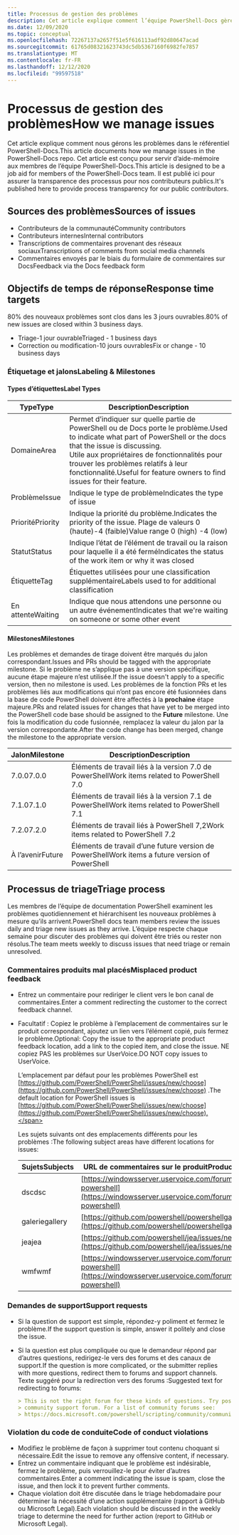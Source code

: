 ```yaml
---
title: Processus de gestion des problèmes
description: Cet article explique comment l’équipe PowerShell-Docs gère les problèmes.
ms.date: 12/09/2020
ms.topic: conceptual
ms.openlocfilehash: 72267137a2657f51e5f616113adf92d80647acad
ms.sourcegitcommit: 61765d08321623743dc5db5367160f6982fe7857
ms.translationtype: MT
ms.contentlocale: fr-FR
ms.lasthandoff: 12/12/2020
ms.locfileid: "99597518"
---
```

# <a name="how-we-manage-issues"></a><span data-ttu-id="fc218-103">Processus de gestion des problèmes</span><span class="sxs-lookup"><span data-stu-id="fc218-103">How we manage issues</span></span>

<span data-ttu-id="fc218-104">Cet article explique comment nous gérons les problèmes dans le référentiel PowerShell-Docs.</span><span class="sxs-lookup"><span data-stu-id="fc218-104">This article documents how we manage issues in the PowerShell-Docs repo.</span></span> <span data-ttu-id="fc218-105">Cet article est conçu pour servir d’aide-mémoire aux membres de l’équipe PowerShell-Docs.</span><span class="sxs-lookup"><span data-stu-id="fc218-105">This article is designed to be a job aid for members of the PowerShell-Docs team.</span></span> <span data-ttu-id="fc218-106">Il est publié ici pour assurer la transparence des processus pour nos contributeurs publics.</span><span class="sxs-lookup"><span data-stu-id="fc218-106">It's published here to provide process transparency for our public contributors.</span></span>

## <a name="sources-of-issues"></a><span data-ttu-id="fc218-107">Sources des problèmes</span><span class="sxs-lookup"><span data-stu-id="fc218-107">Sources of issues</span></span>

- <span data-ttu-id="fc218-108">Contributeurs de la communauté</span><span class="sxs-lookup"><span data-stu-id="fc218-108">Community contributors</span></span>
- <span data-ttu-id="fc218-109">Contributeurs internes</span><span class="sxs-lookup"><span data-stu-id="fc218-109">Internal contributors</span></span>
- <span data-ttu-id="fc218-110">Transcriptions de commentaires provenant des réseaux sociaux</span><span class="sxs-lookup"><span data-stu-id="fc218-110">Transcriptions of comments from social media channels</span></span>
- <span data-ttu-id="fc218-111">Commentaires envoyés par le biais du formulaire de commentaires sur Docs</span><span class="sxs-lookup"><span data-stu-id="fc218-111">Feedback via the Docs feedback form</span></span>

## <a name="response-time-targets"></a><span data-ttu-id="fc218-112">Objectifs de temps de réponse</span><span class="sxs-lookup"><span data-stu-id="fc218-112">Response time targets</span></span>

<span data-ttu-id="fc218-113">80% des nouveaux problèmes sont clos dans les 3 jours ouvrables.</span><span class="sxs-lookup"><span data-stu-id="fc218-113">80% of new issues are closed within 3 business days.</span></span>

- <span data-ttu-id="fc218-114">Triage-1 jour ouvrable</span><span class="sxs-lookup"><span data-stu-id="fc218-114">Triaged - 1 business days</span></span>
- <span data-ttu-id="fc218-115">Correction ou modification-10 jours ouvrables</span><span class="sxs-lookup"><span data-stu-id="fc218-115">Fix or change - 10 business days</span></span>

### <a name="labeling--milestones"></a><span data-ttu-id="fc218-116">Étiquetage et jalons</span><span class="sxs-lookup"><span data-stu-id="fc218-116">Labeling & Milestones</span></span>

#### <a name="label-types"></a><span data-ttu-id="fc218-117">Types d’étiquettes</span><span class="sxs-lookup"><span data-stu-id="fc218-117">Label Types</span></span>

|   <span data-ttu-id="fc218-118">Type</span><span class="sxs-lookup"><span data-stu-id="fc218-118">Type</span></span>   | <span data-ttu-id="fc218-119">Description</span><span class="sxs-lookup"><span data-stu-id="fc218-119">Description</span></span>                                                         |
| -------- | ------------------------------------------------------------------- |
| <span data-ttu-id="fc218-120">Domaine</span><span class="sxs-lookup"><span data-stu-id="fc218-120">Area</span></span>     | <span data-ttu-id="fc218-121">Permet d’indiquer sur quelle partie de PowerShell ou de Docs porte le problème.</span><span class="sxs-lookup"><span data-stu-id="fc218-121">Used to indicate what part of PowerShell or the docs that the issue is discussing.</span></span><br><span data-ttu-id="fc218-122">Utile aux propriétaires de fonctionnalités pour trouver les problèmes relatifs à leur fonctionnalité.</span><span class="sxs-lookup"><span data-stu-id="fc218-122">Useful for feature owners to find issues for their feature.</span></span> |
| <span data-ttu-id="fc218-123">Problème</span><span class="sxs-lookup"><span data-stu-id="fc218-123">Issue</span></span>    | <span data-ttu-id="fc218-124">Indique le type de problème</span><span class="sxs-lookup"><span data-stu-id="fc218-124">Indicates the type of issue</span></span>                                         |
| <span data-ttu-id="fc218-125">Priorité</span><span class="sxs-lookup"><span data-stu-id="fc218-125">Priority</span></span> | <span data-ttu-id="fc218-126">Indique la priorité du problème.</span><span class="sxs-lookup"><span data-stu-id="fc218-126">Indicates the priority of the issue.</span></span> <span data-ttu-id="fc218-127">Plage de valeurs 0 (haute)-4 (faible)</span><span class="sxs-lookup"><span data-stu-id="fc218-127">Value range 0 (high) -4 (low)</span></span>  |
| <span data-ttu-id="fc218-128">Statut</span><span class="sxs-lookup"><span data-stu-id="fc218-128">Status</span></span>   | <span data-ttu-id="fc218-129">Indique l’état de l’élément de travail ou la raison pour laquelle il a été fermé</span><span class="sxs-lookup"><span data-stu-id="fc218-129">Indicates the status of the work item or why it was closed</span></span>          |
| <span data-ttu-id="fc218-130">Étiquette</span><span class="sxs-lookup"><span data-stu-id="fc218-130">Tag</span></span>      | <span data-ttu-id="fc218-131">Étiquettes utilisées pour une classification supplémentaire</span><span class="sxs-lookup"><span data-stu-id="fc218-131">Labels used to for additional classification</span></span>                        |
| <span data-ttu-id="fc218-132">En attente</span><span class="sxs-lookup"><span data-stu-id="fc218-132">Waiting</span></span>  | <span data-ttu-id="fc218-133">Indique que nous attendons une personne ou un autre événement</span><span class="sxs-lookup"><span data-stu-id="fc218-133">Indicates that we're waiting on someone or some other event</span></span>         |

#### <a name="milestones"></a><span data-ttu-id="fc218-134">Milestones</span><span class="sxs-lookup"><span data-stu-id="fc218-134">Milestones</span></span>

<span data-ttu-id="fc218-135">Les problèmes et demandes de tirage doivent être marqués du jalon correspondant.</span><span class="sxs-lookup"><span data-stu-id="fc218-135">Issues and PRs should be tagged with the appropriate milestone.</span></span> <span data-ttu-id="fc218-136">Si le problème ne s’applique pas à une version spécifique, aucune étape majeure n’est utilisée.</span><span class="sxs-lookup"><span data-stu-id="fc218-136">If the issue doesn't apply to a specific version, then no milestone is used.</span></span> <span data-ttu-id="fc218-137">Les problèmes de la fonction PRs et les problèmes liés aux modifications qui n’ont pas encore été fusionnées dans la base de code PowerShell doivent être affectés à la **prochaine** étape majeure.</span><span class="sxs-lookup"><span data-stu-id="fc218-137">PRs and related issues for changes that have yet to be merged into the PowerShell code base should be assigned to the **Future** milestone.</span></span> <span data-ttu-id="fc218-138">Une fois la modification du code fusionnée, remplacez la valeur du jalon par la version correspondante.</span><span class="sxs-lookup"><span data-stu-id="fc218-138">After the code change has been merged, change the milestone to the appropriate version.</span></span>

|    <span data-ttu-id="fc218-139">Jalon</span><span class="sxs-lookup"><span data-stu-id="fc218-139">Milestone</span></span>     |                    <span data-ttu-id="fc218-140">Description</span><span class="sxs-lookup"><span data-stu-id="fc218-140">Description</span></span>                     |
| ---------------- | -------------------------------------------------- |
| <span data-ttu-id="fc218-141">7.0.0</span><span class="sxs-lookup"><span data-stu-id="fc218-141">7.0.0</span></span>            | <span data-ttu-id="fc218-142">Éléments de travail liés à la version 7.0 de PowerShell</span><span class="sxs-lookup"><span data-stu-id="fc218-142">Work items related to PowerShell 7.0</span></span>               |
| <span data-ttu-id="fc218-143">7.1.0</span><span class="sxs-lookup"><span data-stu-id="fc218-143">7.1.0</span></span>            | <span data-ttu-id="fc218-144">Éléments de travail liés à la version 7.1 de PowerShell</span><span class="sxs-lookup"><span data-stu-id="fc218-144">Work items related to PowerShell 7.1</span></span>               |
| <span data-ttu-id="fc218-145">7.2.0</span><span class="sxs-lookup"><span data-stu-id="fc218-145">7.2.0</span></span>            | <span data-ttu-id="fc218-146">Éléments de travail liés à PowerShell 7,2</span><span class="sxs-lookup"><span data-stu-id="fc218-146">Work items related to PowerShell 7.2</span></span>               |
| <span data-ttu-id="fc218-147">À l’avenir</span><span class="sxs-lookup"><span data-stu-id="fc218-147">Future</span></span>           | <span data-ttu-id="fc218-148">Éléments de travail d’une future version de PowerShell</span><span class="sxs-lookup"><span data-stu-id="fc218-148">Work items a future version of PowerShell</span></span>          |

## <a name="triage-process"></a><span data-ttu-id="fc218-149">Processus de triage</span><span class="sxs-lookup"><span data-stu-id="fc218-149">Triage process</span></span>

<span data-ttu-id="fc218-150">Les membres de l’équipe de documentation PowerShell examinent les problèmes quotidiennement et hiérarchisent les nouveaux problèmes à mesure qu’ils arrivent.</span><span class="sxs-lookup"><span data-stu-id="fc218-150">PowerShell docs team members review the issues daily and triage new issues as they arrive.</span></span> <span data-ttu-id="fc218-151">L’équipe respecte chaque semaine pour discuter des problèmes qui doivent être triés ou rester non résolus.</span><span class="sxs-lookup"><span data-stu-id="fc218-151">The team meets weekly to discuss issues that need triage or remain unresolved.</span></span>

### <a name="misplaced-product-feedback"></a><span data-ttu-id="fc218-152">Commentaires produits mal placés</span><span class="sxs-lookup"><span data-stu-id="fc218-152">Misplaced product feedback</span></span>

- <span data-ttu-id="fc218-153">Entrez un commentaire pour rediriger le client vers le bon canal de commentaires.</span><span class="sxs-lookup"><span data-stu-id="fc218-153">Enter a comment redirecting the customer to the correct feedback channel.</span></span>
- <span data-ttu-id="fc218-154">Facultatif : Copiez le problème à l’emplacement de commentaires sur le produit correspondant, ajoutez un lien vers l’élément copié, puis fermez le problème.</span><span class="sxs-lookup"><span data-stu-id="fc218-154">Optional: Copy the issue to the appropriate product feedback location, add a link to the copied item, and close the issue.</span></span> <span data-ttu-id="fc218-155">NE copiez PAS les problèmes sur UserVoice.</span><span class="sxs-lookup"><span data-stu-id="fc218-155">DO NOT copy issues to UserVoice.</span></span>

  <span data-ttu-id="fc218-156">L’emplacement par défaut pour les problèmes PowerShell est [https://github.com/PowerShell/PowerShell/issues/new/choose](https://github.com/PowerShell/PowerShell/issues/new/choose) .</span><span class="sxs-lookup"><span data-stu-id="fc218-156">The default location for PowerShell issues is [https://github.com/PowerShell/PowerShell/issues/new/choose](https://github.com/PowerShell/PowerShell/issues/new/choose).</span></span>

  <span data-ttu-id="fc218-157">Les sujets suivants ont des emplacements différents pour les problèmes :</span><span class="sxs-lookup"><span data-stu-id="fc218-157">The following subject areas have different locations for issues:</span></span>

  | <span data-ttu-id="fc218-158">Sujets</span><span class="sxs-lookup"><span data-stu-id="fc218-158">Subjects</span></span> |                                                     <span data-ttu-id="fc218-159">URL de commentaires sur le produit</span><span class="sxs-lookup"><span data-stu-id="fc218-159">Product Feedback URL</span></span>                                                     |
  | -------- | ---------------------------------------------------------------------------------------------------------------------------- |
  | <span data-ttu-id="fc218-160">dsc</span><span class="sxs-lookup"><span data-stu-id="fc218-160">dsc</span></span>      | [https://windowsserver.uservoice.com/forums/301869-powershell](https://windowsserver.uservoice.com/forums/301869-powershell) |
  | <span data-ttu-id="fc218-161">galerie</span><span class="sxs-lookup"><span data-stu-id="fc218-161">gallery</span></span>  | [https://github.com/powershell/powershellgallery/issues/new](https://github.com/powershell/powershellgallery/issues/new)     |
  | <span data-ttu-id="fc218-162">jea</span><span class="sxs-lookup"><span data-stu-id="fc218-162">jea</span></span>      | [https://github.com/powershell/jea/issues/new](https://github.com/powershell/jea/issues/new)                                 |
  | <span data-ttu-id="fc218-163">wmf</span><span class="sxs-lookup"><span data-stu-id="fc218-163">wmf</span></span>      | [https://windowsserver.uservoice.com/forums/301869-powershell](https://windowsserver.uservoice.com/forums/301869-powershell) |

### <a name="support-requests"></a><span data-ttu-id="fc218-164">Demandes de support</span><span class="sxs-lookup"><span data-stu-id="fc218-164">Support requests</span></span>

- <span data-ttu-id="fc218-165">Si la question de support est simple, répondez-y poliment et fermez le problème.</span><span class="sxs-lookup"><span data-stu-id="fc218-165">If the support question is simple, answer it politely and close the issue.</span></span>
- <span data-ttu-id="fc218-166">Si la question est plus compliquée ou que le demandeur répond par d’autres questions, redirigez-le vers des forums et des canaux de support.</span><span class="sxs-lookup"><span data-stu-id="fc218-166">If the question is more complicated, or the submitter replies with more questions, redirect them to forums and support channels.</span></span> <span data-ttu-id="fc218-167">Texte suggéré pour la redirection vers des forums :</span><span class="sxs-lookup"><span data-stu-id="fc218-167">Suggested text for redirecting to forums:</span></span>

  ```Markdown
  > This is not the right forum for these kinds of questions. Try posting your question in a
  > community support forum. For a list of community forums see:
  > https://docs.microsoft.com/powershell/scripting/community/community-support
  ```

### <a name="code-of-conduct-violations"></a><span data-ttu-id="fc218-168">Violation du code de conduite</span><span class="sxs-lookup"><span data-stu-id="fc218-168">Code of conduct violations</span></span>

- <span data-ttu-id="fc218-169">Modifiez le problème de façon à supprimer tout contenu choquant si nécessaire.</span><span class="sxs-lookup"><span data-stu-id="fc218-169">Edit the issue to remove any offensive content, if necessary.</span></span>
- <span data-ttu-id="fc218-170">Entrez un commentaire indiquant que le problème est indésirable, fermez le problème, puis verrouillez-le pour éviter d’autres commentaires.</span><span class="sxs-lookup"><span data-stu-id="fc218-170">Enter a comment indicating the issue is spam, close the issue, and then lock it to prevent further comments.</span></span>
- <span data-ttu-id="fc218-171">Chaque violation doit être discutée dans le triage hebdomadaire pour déterminer la nécessité d’une action supplémentaire (rapport à GitHub ou Microsoft Legal).</span><span class="sxs-lookup"><span data-stu-id="fc218-171">Each violation should be discussed in the weekly triage to determine the need for further action (report to GitHub or Microsoft Legal).</span></span>
